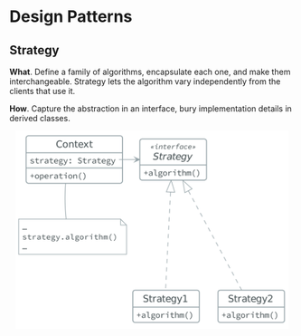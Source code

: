 # Design Patterns

## Strategy

**What**. Define a family of algorithms, encapsulate each one, and make them
interchangeable. Strategy lets the algorithm vary independently from the
clients that use it.

**How**. Capture the abstraction in an interface, bury implementation details
in derived classes.

<p align="center">
<img src="strategy.png" height="350px"/>
</p>
